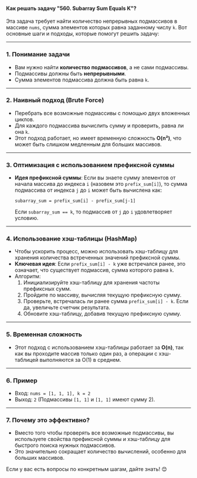 #### Как решать задачу "560. Subarray Sum Equals K"?

Эта задача требует найти количество непрерывных подмассивов в массиве `nums`, сумма элементов которых равна заданному числу `k`. Вот основные шаги и подходы, которые помогут решить задачу:

---

### 1. **Понимание задачи**
- Вам нужно найти **количество подмассивов**, а не сами подмассивы.
- Подмассивы должны быть **непрерывными**.
- Сумма элементов подмассива должна быть равна `k`.

---

### 2. **Наивный подход (Brute Force)**
- Перебрать все возможные подмассивы с помощью двух вложенных циклов.
- Для каждого подмассива вычислить сумму и проверить, равна ли она `k`.
- Этот подход работает, но имеет временную сложность **O(n²)**, что может быть слишком медленным для больших массивов.

---

### 3. **Оптимизация с использованием префиксной суммы**
- **Идея префиксной суммы**: Если вы знаете сумму элементов от начала массива до индекса `i` (назовем это `prefix_sum[i]`), то сумма подмассива от индекса `j` до `i` может быть вычислена как:
  ```
  subarray_sum = prefix_sum[i] - prefix_sum[j-1]
  ```
  Если `subarray_sum == k`, то подмассив от `j` до `i` удовлетворяет условию.

---

### 4. **Использование хэш-таблицы (HashMap)**
- Чтобы ускорить процесс, можно использовать хэш-таблицу для хранения количества встреченных значений префиксной суммы.
- **Ключевая идея**: Если `prefix_sum[i] - k` уже встречался ранее, это означает, что существует подмассив, сумма которого равна `k`.
- Алгоритм:
  1. Инициализируйте хэш-таблицу для хранения частоты префиксных сумм.
  2. Пройдите по массиву, вычисляя текущую префиксную сумму.
  3. Проверьте, встречалась ли ранее сумма `prefix_sum[i] - k`. Если да, увеличьте счетчик результата.
  4. Обновите хэш-таблицу, добавив текущую префиксную сумму.

---

### 5. **Временная сложность**
- Этот подход с использованием хэш-таблицы работает за **O(n)**, так как вы проходите массив только один раз, а операции с хэш-таблицей выполняются за O(1) в среднем.

---

### 6. **Пример**
- Вход: `nums = [1, 1, 1], k = 2`
- Выход: `2` (Подмассивы `[1, 1]` и `[1, 1]` имеют сумму 2).

---

### 7. **Почему это эффективно?**
- Вместо того чтобы проверять все возможные подмассивы, вы используете свойства префиксной суммы и хэш-таблицу для быстрого поиска нужных подмассивов.
- Это значительно сокращает количество вычислений, особенно для больших массивов.

Если у вас есть вопросы по конкретным шагам, дайте знать! 😊